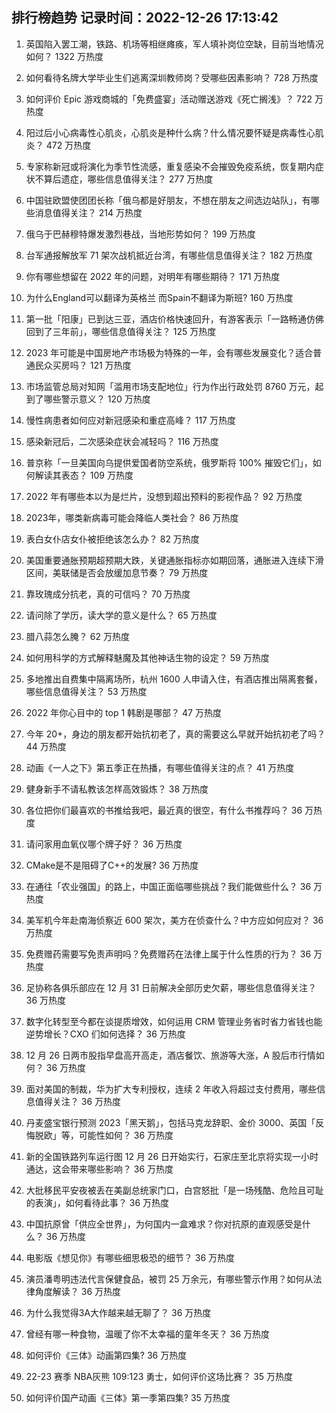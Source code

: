 
## 排行榜趋势 记录时间：2022-12-26 17:13:42
  
  1. 英国陷入罢工潮，铁路、机场等相继瘫痪，军人填补岗位空缺，目前当地情况如何？ 1322 万热度
    
  2. 如何看待名牌大学毕业生们逃离深圳教师岗？受哪些因素影响？ 728 万热度
    
  3. 如何评价 Epic 游戏商城的「免费盛宴」活动赠送游戏《死亡搁浅》？ 722 万热度
    
  4. 阳过后小心病毒性心肌炎，心肌炎是种什么病？什么情况要怀疑是病毒性心肌炎？ 472 万热度
    
  5. 专家称新冠或将演化为季节性流感，重复感染不会摧毁免疫系统，恢复期内症状不算后遗症，哪些信息值得关注？ 277 万热度
    
  6. 中国驻欧盟使团团长称「俄乌都是好朋友，不想在朋友之间选边站队」，有哪些消息值得关注？ 214 万热度
    
  7. 俄乌于巴赫穆特爆发激烈巷战，当地形势如何？ 199 万热度
    
  8. 台军通报解放军 71 架次战机抵近台湾，有哪些信息值得关注？ 182 万热度
    
  9. 你有哪些想留在 2022 年的问题，对明年有哪些期待？ 171 万热度
    
  10. 为什么England可以翻译为英格兰 而Spain不翻译为斯班? 160 万热度
    
  11. 第一批「阳康」已到达三亚，酒店价格快速回升，有游客表示「一路畅通仿佛回到了三年前」，哪些信息值得关注？ 125 万热度
    
  12. 2023 年可能是中国房地产市场极为特殊的一年，会有哪些发展变化？适合普通民众买房吗？ 121 万热度
    
  13. 市场监管总局对知网「滥用市场支配地位」行为作出行政处罚 8760 万元，起到了哪些警示意义？ 120 万热度
    
  14. 慢性病患者如何应对新冠感染和重症高峰？ 117 万热度
    
  15. 感染新冠后，二次感染症状会减轻吗？ 116 万热度
    
  16. 普京称「一旦美国向乌提供爱国者防空系统，俄罗斯将 100% 摧毁它们」，如何解读其表态？ 109 万热度
    
  17. 2022 年有哪些本以为是烂片，没想到超出预料的影视作品？ 92 万热度
    
  18. 2023年，哪类新病毒可能会降临人类社会？ 86 万热度
    
  19. 表白女仆店女仆被拒绝该怎么办？ 82 万热度
    
  20. 美国重要通胀预期超预期大跌，关键通胀指标亦如期回落，通胀进入连续下滑区间，美联储是否会放缓加息节奏？ 79 万热度
    
  21. 靠玫瑰成分抗老，真的可信吗？ 70 万热度
    
  22. 请问除了学历，读大学的意义是什么？ 65 万热度
    
  23. 腊八蒜怎么腌？ 62 万热度
    
  24. 如何用科学的方式解释魅魔及其他神话生物的设定？ 59 万热度
    
  25. 多地推出自费集中隔离场所，杭州 1600 人申请入住，有酒店推出隔离套餐，哪些信息值得关注？ 53 万热度
    
  26. 2022 年你心目中的 top 1 韩剧是哪部？ 47 万热度
    
  27. 今年 20+，身边的朋友都开始抗初老了，真的需要这么早就开始抗初老了吗？ 44 万热度
    
  28. 动画《一人之下》第五季正在热播，有哪些值得关注的点？ 41 万热度
    
  29. 健身新手不请私教该怎样高效锻炼？ 38 万热度
    
  30. 各位把你们最喜欢的书推给我吧，最近真的很空，有什么书推荐吗？ 36 万热度
    
  31. 请问家用血氧仪哪个牌子好？ 36 万热度
    
  32. CMake是不是阻碍了C++的发展? 36 万热度
    
  33. 在通往「农业强国」的路上，中国正面临哪些挑战？我们能做些什么？ 36 万热度
    
  34. 美军机今年赴南海侦察近 600 架次，美方在侦查什么？中方应如何应对？ 36 万热度
    
  35. 免费赠药需要写免责声明吗？免费赠药在法律上属于什么性质的行为？ 36 万热度
    
  36. 足协称各俱乐部应在 12 月 31 日前解决全部历史欠薪，哪些信息值得关注？ 36 万热度
    
  37. 数字化转型至今都在谈提质增效，如何运用 CRM 管理业务省时省力省钱也能逆势增长？CXO 们如何选择？ 36 万热度
    
  38. 12 月 26 日两市股指早盘高开高走，酒店餐饮、旅游等大涨，A 股后市行情如何？ 36 万热度
    
  39. 面对美国的制裁，华为扩大专利授权，连续 2 年收入将超过支付费用，哪些信息值得关注？ 36 万热度
    
  40. 丹麦盛宝银行预测 2023「黑天鹅」，包括马克龙辞职、金价 3000、英国「反悔脱欧」等，可能性如何？ 36 万热度
    
  41. 新的全国铁路列车运行图 12 月 26 日开始实行，石家庄至北京将实现一小时通达，这会带来哪些影响？ 36 万热度
    
  42. 大批移民平安夜被丢在美副总统家门口，白宫怒批「是一场残酷、危险且可耻的表演」，如何看待此事？ 36 万热度
    
  43. 中国抗原曾「供应全世界」，为何国内一盒难求？你对抗原的直观感受是什么？ 36 万热度
    
  44. 电影版《想见你》有哪些细思极恐的细节？ 36 万热度
    
  45. 演员潘粤明违法代言保健食品，被罚 25 万余元，有哪些警示作用？如何从法律角度解读？ 36 万热度
    
  46. 为什么我觉得3A大作越来越无聊了？ 36 万热度
    
  47. 曾经有哪一种食物，温暖了你不太幸福的童年冬天？ 36 万热度
    
  48. 如何评价《三体》动画第四集? 36 万热度
    
  49. 22-23 赛季 NBA灰熊 109:123 勇士，如何评价这场比赛？ 35 万热度
    
  50. 如何评价国产动画《三体》第一季第四集? 35 万热度
    